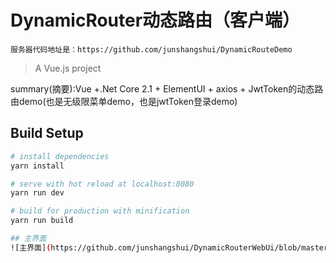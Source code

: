 # DynamicRouter动态路由（客户端）
`服务器代码地址是：https://github.com/junshangshui/DynamicRouteDemo`
> A Vue.js project

summary(摘要):Vue +.Net Core 2.1 + ElementUI + axios + JwtToken的动态路由demo(也是无级限菜单demo，也是jwtToken登录demo)

## Build Setup

``` bash
# install dependencies
yarn install

# serve with hot reload at localhost:8080
yarn run dev

# build for production with minification
yarn run build

## 主界面
![主界面](https://github.com/junshangshui/DynamicRouterWebUi/blob/master/image1.png)
